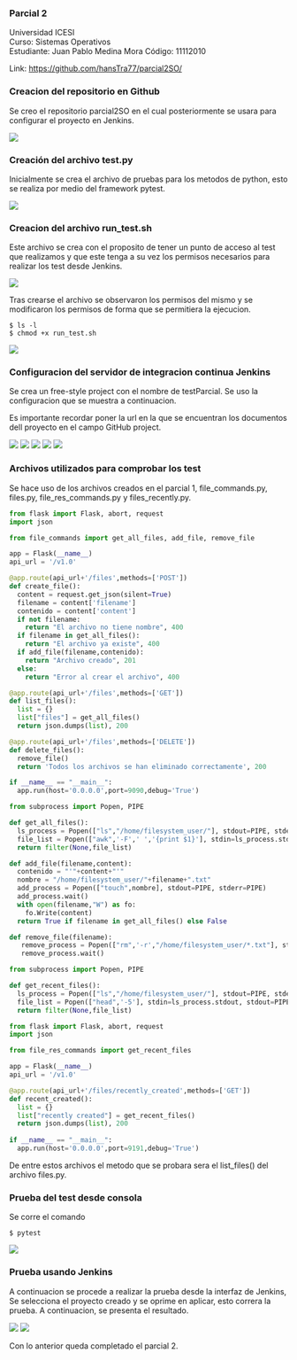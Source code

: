 ### Parcial 2
Universidad ICESI  
Curso: Sistemas Operativos  
Estudiante: Juan Pablo Medina Mora 
Código: 11112010

Link: https://github.com/hansTra77/parcial2SO/

### Creacion del repositorio en Github

Se creo el repositorio parcial2SO en el cual posteriormente se usara para configurar el proyecto en Jenkins.

![][1]

### Creación del archivo test.py

Inicialmente se crea el archivo de pruebas para los metodos de python, esto se realiza por medio del framework pytest.

![][2]

### Creacion del archivo run_test.sh

Este archivo se crea con el proposito de tener un punto de acceso al test que realizamos y que este tenga a su vez los permisos necesarios para realizar los test desde Jenkins.

![][3]

Tras crearse el archivo se observaron los permisos del mismo y se modificaron los permisos de forma que se permitiera la ejecucion.

```
$ ls -l
$ chmod +x run_test.sh
```
![][4]

### Configuracion del servidor de integracion continua Jenkins

Se crea un free-style project con el nombre de testParcial. Se uso la configuracion que se muestra a continuacion.

Es importante recordar poner la url en la que se encuentran los documentos dell proyecto en el campo GitHub project.

![][5]
![][6]
![][7]
![][8]
![][9]

### Archivos utilizados para comprobar los test

Se hace uso de los archivos creados en el parcial 1, file_commands.py, files.py, file_res_commands.py y files_recently.py.


```python
from flask import Flask, abort, request
import json

from file_commands import get_all_files, add_file, remove_file

app = Flask(__name__)
api_url = '/v1.0'

@app.route(api_url+'/files',methods=['POST'])
def create_file():
  content = request.get_json(silent=True)
  filename = content['filename']
  contenido = content['content']
  if not filename:
    return "El archivo no tiene nombre", 400
  if filename in get_all_files():
    return "El archivo ya existe", 400
  if add_file(filename,contenido):
    return "Archivo creado", 201
  else:
    return "Error al crear el archivo", 400

@app.route(api_url+'/files',methods=['GET'])
def list_files():
  list = {}
  list["files"] = get_all_files()
  return json.dumps(list), 200

@app.route(api_url+'/files',methods=['DELETE'])
def delete_files():
  remove_file()
  return 'Todos los archivos se han eliminado correctamente', 200

if __name__ == "__main__":
  app.run(host='0.0.0.0',port=9090,debug='True')
```
```python
from subprocess import Popen, PIPE

def get_all_files():
  ls_process = Popen(["ls","/home/filesystem_user/"], stdout=PIPE, stderr=PIPE)
  file_list = Popen(["awk",'-F',' ','{print $1}'], stdin=ls_process.stdout, stdout=PIPE, stderr=PIPE).communicate()[0].split('\n')
  return filter(None,file_list)

def add_file(filename,content):
  contenido = "'"+content+"'"
  nombre = "/home/filesystem_user/"+filename+".txt"
  add_process = Popen(["touch",nombre], stdout=PIPE, stderr=PIPE)
  add_process.wait()
  with open(filename,"W") as fo:
    fo.Write(content)
  return True if filename in get_all_files() else False

def remove_file(filename):
   remove_process = Popen(["rm",'-r',"/home/filesystem_user/*.txt"], stdout=PIPE, stderr=PIPE)
   remove_process.wait()
```
```python
from subprocess import Popen, PIPE

def get_recent_files():
  ls_process = Popen(["ls","/home/filesystem_user/"], stdout=PIPE, stderr=PIPE)
  file_list = Popen(["head",'-5'], stdin=ls_process.stdout, stdout=PIPE, stderr=PIPE).communicate()[0].split('\n')
  return filter(None,file_list)
```
```python
from flask import Flask, abort, request
import json

from file_res_commands import get_recent_files

app = Flask(__name__)
api_url = '/v1.0'

@app.route(api_url+'/files/recently_created',methods=['GET'])
def recent_created():
  list = {}
  list["recently created"] = get_recent_files()
  return json.dumps(list), 200
  
if __name__ == "__main__":
  app.run(host='0.0.0.0',port=9191,debug='True')
```
De entre estos archivos el metodo que se probara sera el list_files() del archivo files.py.

### Prueba del test desde consola

Se corre el comando 

```
$ pytest
```

![][10]

### Prueba usando Jenkins

A continuacion se procede a realizar la prueba desde la interfaz de Jenkins, Se selecciona el proyecto creado y se oprime en aplicar, esto correra la prueba.
A continuacion, se presenta el resultado.

![][11]
![][12]

Con lo anterior queda completado el parcial 2.

[1]: images/0.JPG
[2]: images/1.JPG
[3]: images/2.JPG
[4]: images/3.JPG
[5]: images/4.JPG
[6]: images/5.JPG
[7]: images/6.JPG
[8]: images/7.JPG
[9]: images/8.JPG
[10]: images/9.JPG
[11]: images/10.JPG
[12]: images/11.JPG

